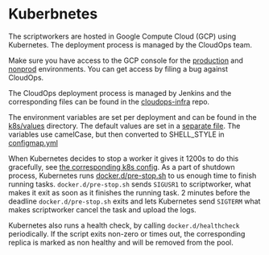 # Kuberbnetes

The scriptworkers are hosted in Google Compute Cloud (GCP) using Kubernetes.
The deployment process is managed by the CloudOps team.

Make sure you have access to the GCP console for the
[production](https://console.cloud.google.com/kubernetes/workload?organizationId=442341870013&project=moz-fx-relengworker-prod-a67d&workload_list_tablesize=50)
and
[nonprod](https://console.cloud.google.com/kubernetes/workload?project=moz-fx-relengwor-nonprod-4a87&organizationId=442341870013&workload_list_tablesize=50)
environments. You can get access by filing a bug against CloudOps.

The CloudOps deployment process is managed by Jenkins and the corresponding
files can be found in the
[cloudops-infra](https://github.com/mozilla-services/cloudops-infra/tree/master/projects/relengworker)
repo.

The environment variables are set per deployment and can be found in the
[k8s/values](https://github.com/mozilla-services/cloudops-infra/tree/master/projects/relengworker/k8s/values)
directory. The default values are set in a [separate
file](https://github.com/mozilla-services/cloudops-infra/blob/master/projects/relengworker/k8s/charts/beetmover/values.yaml).
The variables use camelCase, but then converted to SHELL_STYLE in
[configmap.yml](https://github.com/mozilla-services/cloudops-infra/blob/master/projects/relengworker/k8s/charts/beetmover/templates/configmap.yaml)

When Kubernetes decides to stop a worker it gives it 1200s to do this
gracefully, see [the corresponding k8s
config](https://github.com/mozilla-services/cloudops-infra/blob/00c53c02fbe1d8d6e0f77a2d3c20ebd813bd43ab/projects/relengworker/k8s/charts/beetmover/templates/deployment.yaml#L35).
As a part of shutdown process, Kubernetes runs
[docker.d/pre-stop.sh](https://github.com/mozilla-services/cloudops-infra/blob/00c53c02fbe1d8d6e0f77a2d3c20ebd813bd43ab/projects/relengworker/k8s/charts/beetmover/templates/deployment.yaml#L43)
to us enough time to finish running tasks. `docker.d/pre-stop.sh` sends
`SIGUSR1` to scriptworker, what makes it exit as soon as it finishes the
running task. 2 minutes before the deadline `docker.d/pre-stop.sh` exits and
lets Kubernetes send `SIGTERM` what makes scriptworker cancel the task and
upload the logs.

Kubernetes also runs a health check, by calling `docker.d/healthcheck`
periodically. If the script exits non-zero or times out, the corresponding
replica is marked as non healthy and will be removed from the pool.
